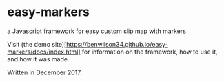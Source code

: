 # easy-markers
a Javascript framework for easy custom slip map with markers

Visit (the demo site)[https://benwilson34.github.io/easy-markers/docs/index.html] for information on the framework, how to use it, and how it was made.

Written in December 2017.
